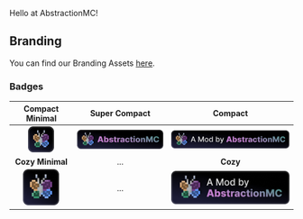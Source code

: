 Hello at AbstractionMC!


## Branding
You can find our Branding Assets [here](https://files.rotgruengelb.net/share/branding_AbstractionMC). 

### Badges
| **Compact Minimal** | **Super Compact** | **Compact** |
|:-----------------:|:---------------:|:---------:|
| ![Compact Minimal Badge](https://github.com/rotgruengelb/some-badges/blob/main/AbstractionMC/compact-minimal_46h.png?raw=true) | ![Super Compact Badge](https://raw.githubusercontent.com/rotgruengelb/some-badges/b233bbe1b4a8a1eb45a1e53fdf140ed5eb3b09ae/AbstractionMC/super-compact_46h.png) | ![Compact Badge](https://github.com/rotgruengelb/some-badges/blob/main/AbstractionMC/compact_46h.png?raw=true) |
| **Cozy Minimal** | ... | **Cozy** |
| ![Cozy Minimal Badge](https://github.com/rotgruengelb/some-badges/blob/main/AbstractionMC/cozy-minimal_64h.png?raw=true) | ... | ![Cozy Badge](https://github.com/rotgruengelb/some-badges/blob/main/AbstractionMC/cozy_64h.png?raw=true) |




